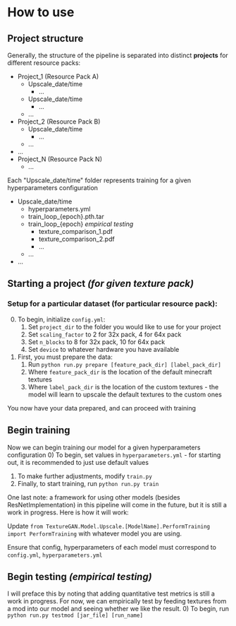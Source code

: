 # How to use
## Project structure
Generally, the structure of the pipeline is separated into distinct **projects** for different resource packs:
  - Project_1 (Resource Pack A)
    - Upscale_date/time
      - ...
    - Upscale_date/time
      - ...
    - ...
  - Project_2 (Resource Pack B)
    - Upscale_date/time
      - ...
    - ...
  - ...
  - Project_N (Resource Pack N)
    - ...

Each "Upscale_date/time" folder represents training for a given hyperparameters configuration


  - Upscale_date/time
      - hyperparameters.yml
      - train_loop_{epoch}.pth.tar
      - train_loop_{epoch} *empirical testing*
        - texture_comparison_1.pdf
        - texture_comparison_2.pdf
        - ...
    - ...
  - ...


## Starting a project *(for given texture pack)*
### Setup for a particular dataset (for particular resource pack):
0) To begin, initialize `config.yml`:
   1) Set `project_dir` to the folder you would like to use for your project
   2) Set `scaling_factor` to 2 for 32x pack, 4 for 64x pack
   3) Set `n_blocks` to 8 for 32x pack, 10 for 64x pack
   4) Set `device` to whatever hardware you have available
1) First, you must prepare the data:
   1) Run `python run.py prepare [feature_pack_dir] [label_pack_dir]`
   2) Where `feature_pack_dir` is the location of the default minecraft textures
   3) Where `label_pack_dir` is the location of the custom textures - the model will learn to upscale the default textures to the custom ones

You now have your data prepared, and can proceed with training

## Begin training
Now we can begin training our model for a given hyperparameters configuration
0) To begin, set values in `hyperparameters.yml` - for starting out, it is recommended to just use default values
1) To make further adjustments, modify `train.py`
2) Finally, to start training, run `python run.py train`

One last note: a framework for using other models (besides ResNetImplementation) in this pipeline will come in the future, but it is still a work in progress. Here is how it will work:

Update `from TextureGAN.Model.Upscale.[ModelName].PerformTraining import PerformTraining` 
with whatever model you are using. 

Ensure that config, hyperparameters of each model must correspond to `config.yml`, `hyperparameters.yml`
## Begin testing *(empirical testing)*
I will preface this by noting that adding quantitative test metrics is still a work in progress. For now, we can empirically test by feeding textures from a mod into our model and seeing whether we like the result.
0) To begin, run `python run.py testmod [jar_file] [run_name]`

